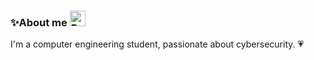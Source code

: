 ### ✨About me <img src="https://raw.githubusercontent.com/Tarikul-Islam-Anik/Animated-Fluent-Emojis/master/Emojis/Animals/Bouquet.png" alt="Bouquet" width="25" height="25" />
I'm a computer engineering student, passionate about cybersecurity.
💗

<!--
**vayalul/vayalul** is a ✨ _special_ ✨ repository because its `README.md` (this file) appears on your GitHub profile.

Here are some ideas to get you started:

- 🔭 I’m currently working on ...
- 🌱 I’m currently learning ...
- 👯 I’m looking to collaborate on ...
- 🤔 I’m looking for help with ...
- 💬 Ask me about ...
- 📫 How to reach me: ...
- 😄 Pronouns: ...
- ⚡ Fun fact: ...
-->
